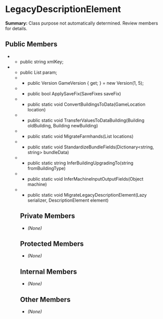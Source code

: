 # LegacyDescriptionElement

**Summary:** Class purpose not automatically determined. Review members for details.

## Public Members
- - public string xmlKey;
- - public List<object> param;
- - public Version GameVersion { get; } = new Version(1, 5);
- - public bool ApplySaveFix(SaveFixes saveFix)
- - public static void ConvertBuildingsToData(GameLocation location)
- - public static void TransferValuesToDataBuilding(Building oldBuilding, Building newBuilding)
- - public static void MigrateFarmhands(List<GameLocation> locations)
- - public static void StandardizeBundleFields(Dictionary<string, string> bundleData)
- - public static string InferBuildingUpgradingTo(string fromBuildingType)
- - public static void InferMachineInputOutputFields(Object machine)
- - public static void MigrateLegacyDescriptionElement(Lazy<XmlSerializer> serializer, DescriptionElement element)

## Private Members
- *(None)*

## Protected Members
- *(None)*

## Internal Members
- *(None)*

## Other Members
- *(None)*
